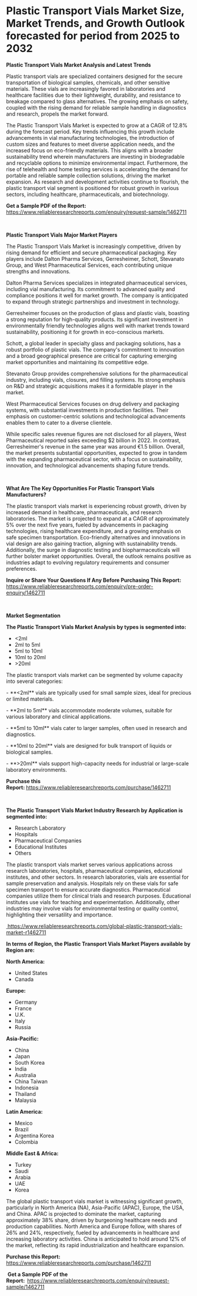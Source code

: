 <p><h1>Plastic Transport Vials Market Size, Market Trends, and Growth Outlook forecasted for period from 2025 to 2032</h1></p><p><strong>Plastic Transport Vials Market Analysis and Latest Trends</strong></p>
<p><p>Plastic transport vials are specialized containers designed for the secure transportation of biological samples, chemicals, and other sensitive materials. These vials are increasingly favored in laboratories and healthcare facilities due to their lightweight, durability, and resistance to breakage compared to glass alternatives. The growing emphasis on safety, coupled with the rising demand for reliable sample handling in diagnostics and research, propels the market forward.</p><p>The Plastic Transport Vials Market is expected to grow at a CAGR of 12.8% during the forecast period. Key trends influencing this growth include advancements in vial manufacturing technologies, the introduction of custom sizes and features to meet diverse application needs, and the increased focus on eco-friendly materials. This aligns with a broader sustainability trend wherein manufacturers are investing in biodegradable and recyclable options to minimize environmental impact. Furthermore, the rise of telehealth and home testing services is accelerating the demand for portable and reliable sample collection solutions, driving the market expansion. As research and development activities continue to flourish, the plastic transport vial segment is positioned for robust growth in various sectors, including healthcare, pharmaceuticals, and biotechnology.</p></p>
<p><strong>Get a Sample PDF of the Report:&nbsp;</strong> <a href="https://www.reliableresearchreports.com/enquiry/request-sample/1462711?utm_campaign=3512&utm_medium=2&utm_source=Github&utm_content=ia&utm_term=19042025&utm_id=plastic-transport-vials">https://www.reliableresearchreports.com/enquiry/request-sample/1462711</a></p>
<p>&nbsp;</p>
<p><strong>Plastic Transport Vials Major Market Players</strong></p>
<p><p>The Plastic Transport Vials Market is increasingly competitive, driven by rising demand for efficient and secure pharmaceutical packaging. Key players include Dalton Pharma Services, Gerresheimer, Schott, Stevanato Group, and West Pharmaceutical Services, each contributing unique strengths and innovations.</p><p>Dalton Pharma Services specializes in integrated pharmaceutical services, including vial manufacturing. Its commitment to advanced quality and compliance positions it well for market growth. The company is anticipated to expand through strategic partnerships and investment in technology.</p><p>Gerresheimer focuses on the production of glass and plastic vials, boasting a strong reputation for high-quality products. Its significant investment in environmentally friendly technologies aligns well with market trends toward sustainability, positioning it for growth in eco-conscious markets.</p><p>Schott, a global leader in specialty glass and packaging solutions, has a robust portfolio of plastic vials. The company's commitment to innovation and a broad geographical presence are critical for capturing emerging market opportunities and maintaining its competitive edge.</p><p>Stevanato Group provides comprehensive solutions for the pharmaceutical industry, including vials, closures, and filling systems. Its strong emphasis on R&D and strategic acquisitions makes it a formidable player in the market.</p><p>West Pharmaceutical Services focuses on drug delivery and packaging systems, with substantial investments in production facilities. Their emphasis on customer-centric solutions and technological advancements enables them to cater to a diverse clientele.</p><p>While specific sales revenue figures are not disclosed for all players, West Pharmaceutical reported sales exceeding $2 billion in 2022. In contrast, Gerresheimer's revenue in the same year was around €1.5 billion. Overall, the market presents substantial opportunities, expected to grow in tandem with the expanding pharmaceutical sector, with a focus on sustainability, innovation, and technological advancements shaping future trends.</p></p>
<p>&nbsp;</p>
<p><strong>What Are The Key Opportunities For Plastic Transport Vials Manufacturers?</strong></p>
<p><p>The plastic transport vials market is experiencing robust growth, driven by increased demand in healthcare, pharmaceuticals, and research laboratories. The market is projected to expand at a CAGR of approximately 5% over the next five years, fueled by advancements in packaging technologies, rising healthcare expenditure, and a growing emphasis on safe specimen transportation. Eco-friendly alternatives and innovations in vial design are also gaining traction, aligning with sustainability trends. Additionally, the surge in diagnostic testing and biopharmaceuticals will further bolster market opportunities. Overall, the outlook remains positive as industries adapt to evolving regulatory requirements and consumer preferences.</p></p>
<p><strong>Inquire or Share Your Questions If Any Before Purchasing This Report:</strong> <a href="https://www.reliableresearchreports.com/enquiry/pre-order-enquiry/1462711?utm_campaign=3512&utm_medium=2&utm_source=Github&utm_content=ia&utm_term=19042025&utm_id=plastic-transport-vials">https://www.reliableresearchreports.com/enquiry/pre-order-enquiry/1462711</a></p>
<p>&nbsp;</p>
<p><strong>Market Segmentation</strong></p>
<p><strong>The Plastic Transport Vials Market Analysis by types is segmented into:</strong></p>
<p><ul><li><2ml</li><li>2ml to 5ml</li><li>5ml to 10ml</li><li>10ml to 20ml</li><li>>20ml</li></ul></p>
<p><p>The plastic transport vials market can be segmented by volume capacity into several categories: </p><p>- **<2ml** vials are typically used for small sample sizes, ideal for precious or limited materials. </p><p>- **2ml to 5ml** vials accommodate moderate volumes, suitable for various laboratory and clinical applications. </p><p>- **5ml to 10ml** vials cater to larger samples, often used in research and diagnostics. </p><p>- **10ml to 20ml** vials are designed for bulk transport of liquids or biological samples. </p><p>- **>20ml** vials support high-capacity needs for industrial or large-scale laboratory environments.</p></p>
<p><strong>Purchase this Report:&nbsp;</strong><a href="https://www.reliableresearchreports.com/purchase/1462711?utm_campaign=3512&utm_medium=2&utm_source=Github&utm_content=ia&utm_term=19042025&utm_id=plastic-transport-vials">https://www.reliableresearchreports.com/purchase/1462711</a></p>
<p>&nbsp;</p>
<p><strong>The Plastic Transport Vials Market Industry Research by Application is segmented into:</strong></p>
<p><ul><li>Research Laboratory</li><li>Hospitals</li><li>Pharmaceutical Companies</li><li>Educational Institutes</li><li>Others</li></ul></p>
<p><p>The plastic transport vials market serves various applications across research laboratories, hospitals, pharmaceutical companies, educational institutes, and other sectors. In research laboratories, vials are essential for sample preservation and analysis. Hospitals rely on these vials for safe specimen transport to ensure accurate diagnostics. Pharmaceutical companies utilize them for clinical trials and research purposes. Educational institutes use vials for teaching and experimentation. Additionally, other industries may involve vials for environmental testing or quality control, highlighting their versatility and importance.</p></p>
<p><a href="https://www.reliableresearchreports.com/global-plastic-transport-vials-market-r1462711?utm_campaign=3512&utm_medium=2&utm_source=Github&utm_content=ia&utm_term=19042025&utm_id=plastic-transport-vials">&nbsp;https://www.reliableresearchreports.com/global-plastic-transport-vials-market-r1462711</a></p>
<p><strong>In terms of Region, the Plastic Transport Vials Market Players available by Region are:</strong></p>
<p>
    <p> <strong> North America: </strong>
        <ul>
            <li>United States</li>
            <li>Canada</li>
        </ul>
        </p> 
    <p> <strong> Europe: </strong>
        <ul>
            <li>Germany</li>
            <li>France</li>
            <li>U.K.</li>
            <li>Italy</li>
            <li>Russia</li>
        </ul>
        </p> 
    <p> <strong> Asia-Pacific: </strong>
        <ul>
            <li>China</li>
            <li>Japan</li>
            <li>South Korea</li>
            <li>India</li>
            <li>Australia</li>
            <li>China Taiwan</li>
            <li>Indonesia</li>
            <li>Thailand</li>
            <li>Malaysia</li>
        </ul>
        </p> 
    <p> <strong> Latin America: </strong>
        <ul>
            <li>Mexico</li>
            <li>Brazil</li>
            <li>Argentina Korea</li>
            <li>Colombia</li>
        </ul>
        </p> 
    <p> <strong> Middle East & Africa: </strong>
        <ul>
            <li>Turkey</li>
            <li>Saudi</li>
            <li>Arabia</li>
            <li>UAE</li>
            <li>Korea</li>
        </ul>
    </p>
    </p>
<p><p>The global plastic transport vials market is witnessing significant growth, particularly in North America (NA), Asia-Pacific (APAC), Europe, the USA, and China. APAC is projected to dominate the market, capturing approximately 38% share, driven by burgeoning healthcare needs and production capabilities. North America and Europe follow, with shares of 26% and 24%, respectively, fueled by advancements in healthcare and increasing laboratory activities. China is anticipated to hold around 12% of the market, reflecting its rapid industrialization and healthcare expansion.</p></p>
<p><strong>Purchase this Report: </strong><a href="https://www.reliableresearchreports.com/purchase/1462711?utm_campaign=3512&utm_medium=2&utm_source=Github&utm_content=ia&utm_term=19042025&utm_id=plastic-transport-vials">https://www.reliableresearchreports.com/purchase/1462711</a></p>
<p>&nbsp;<strong>Get a Sample PDF of the Report:&nbsp;&nbsp;</strong><a href="https://www.reliableresearchreports.com/enquiry/request-sample/1462711?utm_campaign=3512&utm_medium=2&utm_source=Github&utm_content=ia&utm_term=19042025&utm_id=plastic-transport-vials">https://www.reliableresearchreports.com/enquiry/request-sample/1462711</a></p>
<p><strong></strong></p>
<p><p></p><p></p><p></p></p>